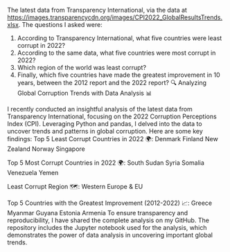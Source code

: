 The latest data from Transparency International, via the data at 
https://images.transparencycdn.org/images/CPI2022_GlobalResultsTrends.xlsx. 
The questions I asked were:
1. According to Transparency International, what five countries were least corrupt in 2022?
2. According to the same data, what five countries were most corrupt in 2022?
3. Which region of the world was least corrupt?
4. Finally, which five countries have made the greatest improvement in 10 years, between the 2012 report and the 2022 report?
🔍 Analyzing Global Corruption Trends with Data Analysis 📊

I recently conducted an insightful analysis of the latest data from Transparency International, focusing on the 2022 Corruption Perceptions Index (CPI). Leveraging Python and pandas, I delved into the data to uncover trends and patterns in global corruption. Here are some key findings:
Top 5 Least Corrupt Countries in 2022 🌍:
Denmark
Finland
New Zealand
Norway
Singapore

Top 5 Most Corrupt Countries in 2022 🌍:
South Sudan
Syria
Somalia
Venezuela
Yemen

Least Corrupt Region 🗺️:
Western Europe & EU

Top 5 Countries with the Greatest Improvement (2012-2022) 📈:
Greece
Myanmar
Guyana
Estonia
Armenia
To ensure transparency and reproducibility, I have shared the complete analysis on my GitHub. The repository includes the Jupyter notebook used for the analysis, which demonstrates the power of data analysis in uncovering important global trends.

